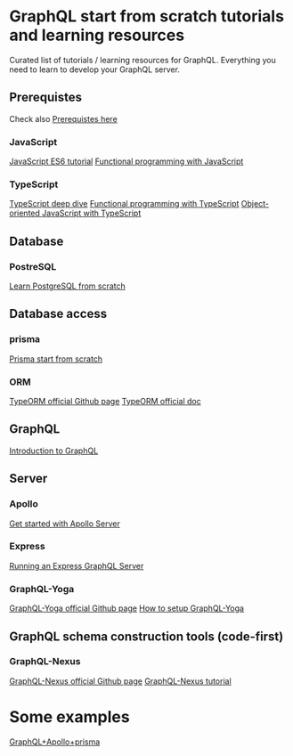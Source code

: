 # GraphQL start from scratch tutorials and learning resources
Curated list of tutorials / learning resources for GraphQL. Everything you need to learn to develop your GraphQL server.

## Prerequistes
Check also [Prerequistes here](https://github.com/avatsaev/angular-learning-resources)
### JavaScript
[JavaScript ES6 tutorial](https://codeburst.io/es6-tutorial-for-beginners-5f3c4e7960be)
[Functional programming with JavaScript](https://flaviocopes.com/javascript-functional-programming/)

### TypeScript
[TypeScript deep dive](https://basarat.gitbook.io/typescript/)
[Functional programming with TypeScript](https://vsavkin.com/functional-typescript-316f0e003dc6?gi=146f4267416c)
[Object-oriented JavaScript with TypeScript](https://rachelappel.com/2015/01/02/write-object-oriented-javascript-with-typescript/)

## Database
### PostreSQL
[Learn PostgreSQL from scratch](https://www.postgresqltutorial.com/)

## Database access
### prisma
[Prisma start from scratch](https://www.prisma.io/docs/getting-started/setup-prisma/start-from-scratch-sql-typescript-postgres)

### ORM
[TypeORM official Github page](https://github.com/typeorm/typeorm)
[TypeORM official doc](https://typeorm.io/#/)

## GraphQL
[Introduction to GraphQL](https://graphql.org/learn/)

## Server
### Apollo
[Get started with Apollo Server](https://www.apollographql.com/docs/apollo-server/getting-started/#gatsby-focus-wrapper)

### Express
[Running an Express GraphQL Server](https://graphql.org/graphql-js/running-an-express-graphql-server/)

### GraphQL-Yoga
[GraphQL-Yoga official Github page](https://github.com/prisma-labs/graphql-yoga)
[How to setup GraphQL-Yoga](https://medium.com/@gbolahanolawuyi/setting-up-a-graphql-server-with-node-graphql-yoga-prisma-a3f59d33dac0)

## GraphQL schema construction tools (code-first)
### GraphQL-Nexus
[GraphQL-Nexus official Github page](https://github.com/graphql-nexus/schema)
[GraphQL-Nexus tutorial](https://nexusjs.org/docs/getting-started/tutorial)

# Some examples
[GraphQL+Apollo+prisma](https://github.com/prisma/prisma-examples/tree/latest/typescript/graphql-apollo-server)
